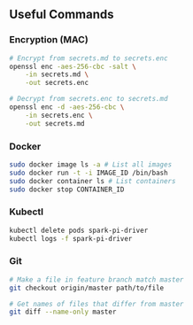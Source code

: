 ## Useful Commands

### Encryption (MAC)

```bash
# Encrypt from secrets.md to secrets.enc
openssl enc -aes-256-cbc -salt \
	-in secrets.md \
	-out secrets.enc

# Decrypt from secrets.enc to secrets.md
openssl enc -d -aes-256-cbc \
	-in secrets.enc \
	-out secrets.md
```

### Docker

```bash
sudo docker image ls -a # List all images
sudo docker run -t -i IMAGE_ID /bin/bash
sudo docker container ls # List containers
sudo docker stop CONTAINER_ID
```

### Kubectl

```bash
kubectl delete pods spark-pi-driver
kubectl logs -f spark-pi-driver
```

### Git

```bash
# Make a file in feature branch match master
git checkout origin/master path/to/file

# Get names of files that differ from master
git diff --name-only master
```